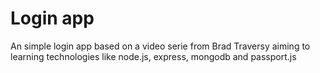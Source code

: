 # Login app

An simple login app based on a video serie from Brad Traversy aiming to learning technologies like node.js, express, mongodb and passport.js